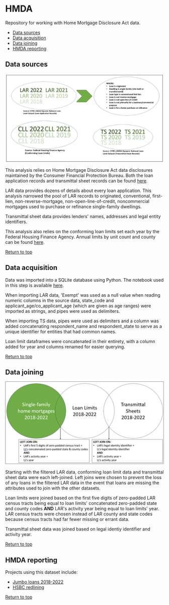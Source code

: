 <h1>HMDA</h1>
Repository for working with Home Mortgage Disclosure Act data.

<ul id="top">
    <li><a href="#sources">Data sources</a></li>
    <li><a href="#acquisition">Data acquisition</a></li>
    <li><a href="#joins">Data joining</a></li>
    <li><a href="#projects">HMDA reporting</a></li>
</ul>

<h2 id="sources">Data sources</h2>

<img src="./img/Datasets.png" />

This analysis relies on Home Mortgage Disclosure Act data disclosures maintained by the Consumer Financial Protection Bureau. Both the loan application records and transmittal sheet records can be found <a href="https://ffiec.cfpb.gov/data-publication/dynamic-national-loan-level-dataset/2022" target="_blank">here</a>.

LAR data provides dozens of details about every loan application. This analysis narrowed the pool of LAR records to originated, conventional, first-lien, non-reverse-mortgage, non-open-line-of-credit, noncommercial mortgages used to purchase or refinance single-family dwellings.

Transmittal sheet data provides lenders' names, addresses and legal entity identifiers. 

This analysis also relies on the conforming loan limits set each year by the Federal Housing Finance Agency. Annual limits by unit count and county can be found <a href="https://www.fhfa.gov/DataTools/Downloads/Pages/Conforming-Loan-Limit.aspx" target="_blank">here</a>.

<a href="#top">Return to top</a>

<h2 id="acquisition">Data acquisition</h2>

Data was imported into a SQLite database using Python. The notebook used in this step is available <a href="./createSQL.py" target="_blank">here</a>.

When importing LAR data, 'Exempt' was used as a null value when reading numeric columns in the source data, state_code and applicant_age/co_applicant_age (which are given as age ranges) were imported as strings, and pipes were used as delimiters.

When importing TS data, pipes were used as delimiters and a column was added concatenating respondent_name and respondent_state to serve as a unique identifier for entities that had common names.

Loan limit dataframes were concatenated in their entirety, with a column added for year and columns renamed for easier querying.

<a href="#top">Return to top</a>

<h2 id="joins">Data joining</h2>

<img src="./img/Joins.png" />

Starting with the filtered LAR data, conforming loan limit data and transmittal sheet data were each left-joined. Left joins were chosen to prevent the loss of any loans in the filtered LAR data in the event that loans are missing the attributes used to join with the other datasets.

Loan limits were joined based on the first five digits of zero-padded LAR census tracts being equal to loan limits' concatenated zero-padded state and county codes <strong>AND</strong> LAR's activity year being equal to loan limits' year. LAR census tracts were chosen instead of LAR county and state codes because census tracts had far fewer missing or errant data.

Transmittal sheet data was joined based on legal identiy identifier and activity year.

<a href="#top">Return to top</a>

<h2 id="projects">HMDA reporting</h2>

Projects using this dataset include:

<ul>
    <li><a href="./Jumbo/README.md">Jumbo loans 2018-2022</a></li>
    <li><a href="./HSBC/README.md">HSBC redlining</a></li>
</ul>

<a href="#top">Return to top</a>
